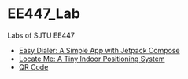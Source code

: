 # EE447_Lab
Labs of SJTU EE447

- [Easy Dialer: A Simple App with Jetpack Compose](Lab1/README.md)
- [Locate Me: A Tiny Indoor Positioning System](Lab2/README.md)
- [QR Code](Lab3/README.md)